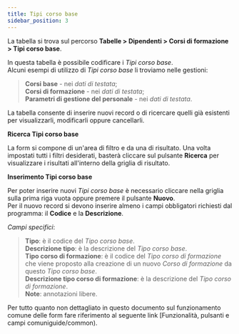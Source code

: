 ```yaml
---
title: Tipi corso base
sidebar_position: 3
---
```


La tabella si trova sul percorso **Tabelle > Dipendenti > Corsi di formazione > Tipi corso base**.

In questa tabella è possibile codificare i *Tipi corso base*.   
Alcuni esempi di utilizzo di *Tipi corso base* li troviamo nelle gestioni:
> **Corsi base** - nei *dati di testata*;   
> **Corsi di formazione** - nei *dati di testata*;   
> **Parametri di gestione del personale** - nei *dati di testata*.

La tabella consente di inserire nuovi record o di ricercare quelli già esistenti per visualizzarli, modificarli oppure cancellarli.

**Ricerca Tipi corso base**

La form si compone di un'area di filtro e da una di risultato. Una volta impostati tutti i filtri desiderati, basterà cliccare sul pulsante **Ricerca** per visualizzare i risultati all'interno della griglia di risultato.

**Inserimento Tipi corso base**

Per poter inserire nuovi *Tipi corso base* è necessario cliccare nella griglia sulla prima riga vuota oppure premere il pulsante **Nuovo**.   
Per il nuovo record si devono inserire almeno i campi obbligatori richiesti dal programma: il **Codice** e la **Descrizione**.

*Campi specifici*: 
    
> **Tipo**: è il codice del *Tipo corso base*.   
> **Descrizione tipo**: è la descrizione del *Tipo corso base*.   
> **Tipo corso di formazione**: è il codice del *Tipo corso di formazione* che viene proposto alla creazione di un nuovo *Corso di formazione* da questo *Tipo corso base*.   
> **Descrizione tipo corso di formazione**: è la descrizione del *Tipo corso di formazione*.   
> **Note**: annotazioni libere.

Per tutto quanto non dettagliato in questo documento sul funzionamento comune delle form fare riferimento al seguente link [Funzionalità, pulsanti e campi comuniguide/common).